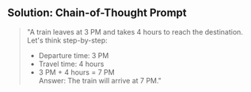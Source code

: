 ## Solution: Chain-of-Thought Prompt

> "A train leaves at 3 PM and takes 4 hours to reach the destination. Let's think step-by-step:  
> - Departure time: 3 PM  
> - Travel time: 4 hours  
> - 3 PM + 4 hours = 7 PM  
> Answer: The train will arrive at 7 PM."
